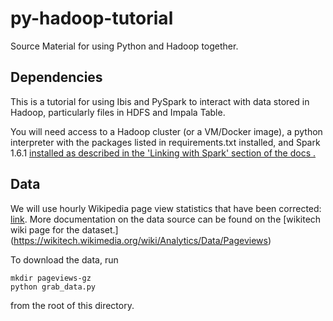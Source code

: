 # py-hadoop-tutorial
Source Material for using Python and Hadoop together.

## Dependencies
This is a tutorial for using Ibis and PySpark to interact with data stored in
Hadoop, particularly files in HDFS and Impala Table.

You will need access to a Hadoop cluster (or a VM/Docker image), a python
interpreter with the packages listed in requirements.txt installed, and Spark
1.6.1 [installed as described in the 'Linking with Spark' section of the docs
.](http://spark.apache.org/docs/latest/programming-guide.html)

## Data
We will use hourly Wikipedia page view statistics that have been corrected:
[link](https://dumps.wikimedia.org/other/pageviews/2016/). More documentation
on the data source can be found on the [wikitech wiki page for the dataset.]
(https://wikitech.wikimedia.org/wiki/Analytics/Data/Pageviews)

To download the data, run 

    mkdir pageviews-gz
    python grab_data.py

from the root of this directory.



